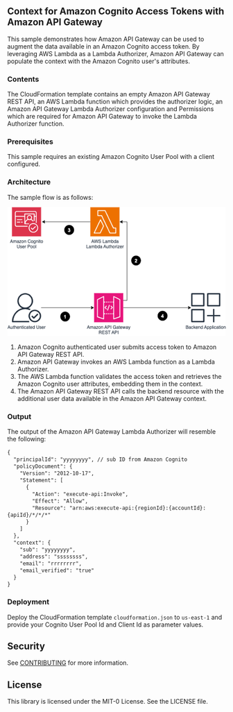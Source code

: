 ## Context for Amazon Cognito Access Tokens with Amazon API Gateway

This sample demonstrates how Amazon API Gateway can be used to augment the data available in an Amazon Cognito access token. By leveraging AWS Lambda as a Lambda Authorizer, Amazon API Gateway can populate the context with the Amazon Cognito user's attributes.

### Contents

The CloudFormation template contains an empty Amazon API Gateway REST API, an AWS Lambda function which provides the authorizer logic, an Amazon API Gateway Lambda Authorizer configuration and Permissions which are required for Amazon API Gateway to invoke the Lambda Authorizer function.

### Prerequisites

This sample requires an existing Amazon Cognito User Pool with a client configured.

### Architecture

The sample flow is as follows:

![Image visualising sample flow](<apigw-cognito-context.png>)

1. Amazon Cognito authenticated user submits access token to Amazon API Gateway REST API.
2. Amazon API Gateway invokes an AWS Lambda function as a Lambda Authorizer.
3. The AWS Lambda function validates the access token and retrieves the Amazon Cognito user attributes, embedding them in the context.
4. The Amazon API Gateway REST API calls the backend resource with the additional user data available in the Amazon API Gateway context.

### Output

The output of the Amazon API Gateway Lambda Authorizer will resemble the following:

```
{
  "principalId": "yyyyyyyy", // sub ID from Amazon Cognito
  "policyDocument": {
    "Version": "2012-10-17",
    "Statement": [
      {
        "Action": "execute-api:Invoke",
        "Effect": "Allow",
        "Resource": "arn:aws:execute-api:{regionId}:{accountId}:{apiId}/*/*/*"
      }
    ]
  },
  "context": {
    "sub": "yyyyyyyy",
    "address": "ssssssss",
    "email": "rrrrrrrr",
    "email_verified": "true"
  }
}
```

### Deployment

Deploy the CloudFormation template `cloudformation.json` to `us-east-1` and provide your Cognito User Pool Id and Client Id as parameter values.

## Security

See [CONTRIBUTING](CONTRIBUTING.md#security-issue-notifications) for more information.

## License

This library is licensed under the MIT-0 License. See the LICENSE file.

